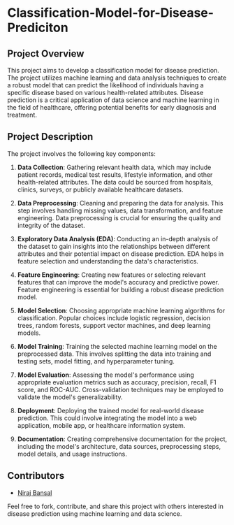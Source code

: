 # Classification-Model-for-Disease-Prediciton


## Project Overview

This project aims to develop a classification model for disease prediction. The project utilizes machine learning and data analysis techniques to create a robust model that can predict the likelihood of individuals having a specific disease based on various health-related attributes. Disease prediction is a critical application of data science and machine learning in the field of healthcare, offering potential benefits for early diagnosis and treatment.

## Project Description

The project involves the following key components:

1. **Data Collection**: Gathering relevant health data, which may include patient records, medical test results, lifestyle information, and other health-related attributes. The data could be sourced from hospitals, clinics, surveys, or publicly available healthcare datasets.

2. **Data Preprocessing**: Cleaning and preparing the data for analysis. This step involves handling missing values, data transformation, and feature engineering. Data preprocessing is crucial for ensuring the quality and integrity of the dataset.

3. **Exploratory Data Analysis (EDA)**: Conducting an in-depth analysis of the dataset to gain insights into the relationships between different attributes and their potential impact on disease prediction. EDA helps in feature selection and understanding the data's characteristics.

4. **Feature Engineering**: Creating new features or selecting relevant features that can improve the model's accuracy and predictive power. Feature engineering is essential for building a robust disease prediction model.

5. **Model Selection**: Choosing appropriate machine learning algorithms for classification. Popular choices include logistic regression, decision trees, random forests, support vector machines, and deep learning models.

6. **Model Training**: Training the selected machine learning model on the preprocessed data. This involves splitting the data into training and testing sets, model fitting, and hyperparameter tuning.

7. **Model Evaluation**: Assessing the model's performance using appropriate evaluation metrics such as accuracy, precision, recall, F1 score, and ROC-AUC. Cross-validation techniques may be employed to validate the model's generalizability.

8. **Deployment**: Deploying the trained model for real-world disease prediction. This could involve integrating the model into a web application, mobile app, or healthcare information system.

9. **Documentation**: Creating comprehensive documentation for the project, including the model's architecture, data sources, preprocessing steps, model details, and usage instructions.

## Contributors

- [Niraj Bansal](https://github.com/NirajB1602)


Feel free to fork, contribute, and share this project with others interested in disease prediction using machine learning and data science.
